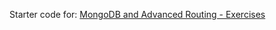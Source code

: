 Starter code for: [MongoDB and Advanced Routing - Exercises](https://fvtc.software/appel/javascript/mongodb-and-adv-routing-exercises)
